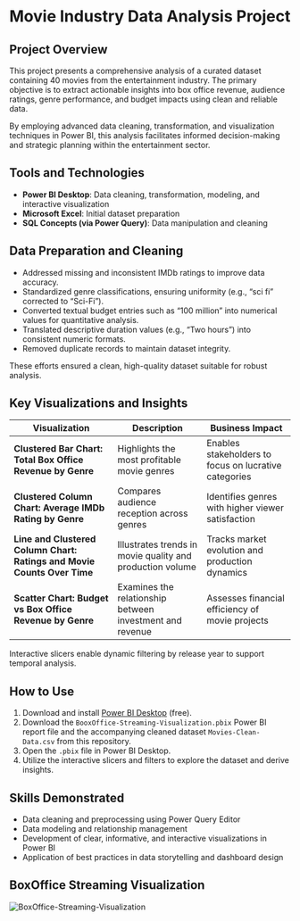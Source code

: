 # Movie Industry Data Analysis Project

## Project Overview  
This project presents a comprehensive analysis of a curated dataset containing 40 movies from the entertainment industry. The primary objective is to extract actionable insights into box office revenue, audience ratings, genre performance, and budget impacts using clean and reliable data.

By employing advanced data cleaning, transformation, and visualization techniques in Power BI, this analysis facilitates informed decision-making and strategic planning within the entertainment sector.

## Tools and Technologies  
- **Power BI Desktop**: Data cleaning, transformation, modeling, and interactive visualization  
- **Microsoft Excel**: Initial dataset preparation  
- **SQL Concepts (via Power Query)**: Data manipulation and cleaning

## Data Preparation and Cleaning  
- Addressed missing and inconsistent IMDb ratings to improve data accuracy.  
- Standardized genre classifications, ensuring uniformity (e.g., “sci fi” corrected to “Sci-Fi”).  
- Converted textual budget entries such as “100 million” into numerical values for quantitative analysis.  
- Translated descriptive duration values (e.g., “Two hours”) into consistent numeric formats.  
- Removed duplicate records to maintain dataset integrity.  

These efforts ensured a clean, high-quality dataset suitable for robust analysis.

## Key Visualizations and Insights

| Visualization | Description | Business Impact |
|---------------|-------------|-----------------|
| **Clustered Bar Chart: Total Box Office Revenue by Genre** | Highlights the most profitable movie genres | Enables stakeholders to focus on lucrative categories |
| **Clustered Column Chart: Average IMDb Rating by Genre** | Compares audience reception across genres | Identifies genres with higher viewer satisfaction |
| **Line and Clustered Column Chart: Ratings and Movie Counts Over Time** | Illustrates trends in movie quality and production volume | Tracks market evolution and production dynamics |
| **Scatter Chart: Budget vs Box Office Revenue by Genre** | Examines the relationship between investment and revenue | Assesses financial efficiency of movie projects |

Interactive slicers enable dynamic filtering by release year to support temporal analysis.

## How to Use  
1. Download and install [Power BI Desktop](https://powerbi.microsoft.com/desktop/) (free).  
2. Download the `BooxOffice-Streaming-Visualization.pbix` Power BI report file and the accompanying cleaned dataset `Movies-Clean-Data.csv` from this repository.  
3. Open the `.pbix` file in Power BI Desktop.  
4. Utilize the interactive slicers and filters to explore the dataset and derive insights.

## Skills Demonstrated  
- Data cleaning and preprocessing using Power Query Editor  
- Data modeling and relationship management  
- Development of clear, informative, and interactive visualizations in Power BI  
- Application of best practices in data storytelling and dashboard design  

## BoxOffice Streaming Visualization

![BoxOffice-Streaming-Visualization](https://github.com/user-attachments/assets/53aa5645-7ac2-4e99-9be0-1d21fa8bf8be)
